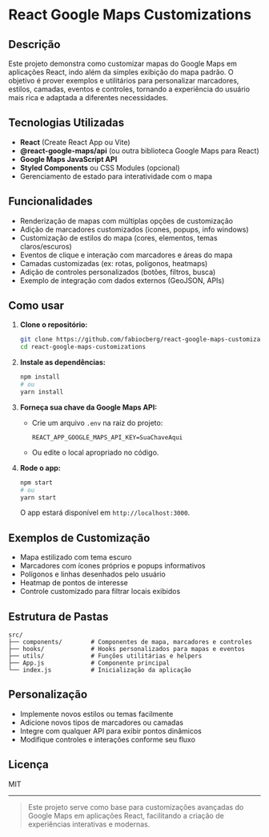 # React Google Maps Customizations

## Descrição

Este projeto demonstra como customizar mapas do Google Maps em aplicações React, indo além da simples exibição do mapa padrão. O objetivo é prover exemplos e utilitários para personalizar marcadores, estilos, camadas, eventos e controles, tornando a experiência do usuário mais rica e adaptada a diferentes necessidades.

## Tecnologias Utilizadas

- **React** (Create React App ou Vite)
- **@react-google-maps/api** (ou outra biblioteca Google Maps para React)
- **Google Maps JavaScript API**
- **Styled Components** ou CSS Modules (opcional)
- Gerenciamento de estado para interatividade com o mapa

## Funcionalidades

- Renderização de mapas com múltiplas opções de customização
- Adição de marcadores customizados (icones, popups, info windows)
- Customização de estilos do mapa (cores, elementos, temas claros/escuros)
- Eventos de clique e interação com marcadores e áreas do mapa
- Camadas customizadas (ex: rotas, polígonos, heatmaps)
- Adição de controles personalizados (botões, filtros, busca)
- Exemplo de integração com dados externos (GeoJSON, APIs)

## Como usar

1. **Clone o repositório:**
    ```bash
    git clone https://github.com/fabiocberg/react-google-maps-customizations.git
    cd react-google-maps-customizations
    ```

2. **Instale as dependências:**
    ```bash
    npm install
    # ou
    yarn install
    ```

3. **Forneça sua chave da Google Maps API:**
    - Crie um arquivo `.env` na raiz do projeto:
      ```
      REACT_APP_GOOGLE_MAPS_API_KEY=SuaChaveAqui
      ```
    - Ou edite o local apropriado no código.

4. **Rode o app:**
    ```bash
    npm start
    # ou
    yarn start
    ```
    O app estará disponível em `http://localhost:3000`.

## Exemplos de Customização

- Mapa estilizado com tema escuro
- Marcadores com ícones próprios e popups informativos
- Polígonos e linhas desenhados pelo usuário
- Heatmap de pontos de interesse
- Controle customizado para filtrar locais exibidos

## Estrutura de Pastas

```
src/
├── components/        # Componentes de mapa, marcadores e controles
├── hooks/             # Hooks personalizados para mapas e eventos
├── utils/             # Funções utilitárias e helpers
├── App.js             # Componente principal
└── index.js           # Inicialização da aplicação
```

## Personalização

- Implemente novos estilos ou temas facilmente
- Adicione novos tipos de marcadores ou camadas
- Integre com qualquer API para exibir pontos dinâmicos
- Modifique controles e interações conforme seu fluxo

## Licença

MIT

---

> Este projeto serve como base para customizações avançadas do Google Maps em aplicações React, facilitando a criação de experiências interativas e modernas.